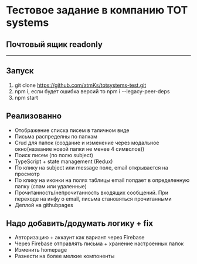 # Тестовое задание в компанию TOT systems
## Почтовый ящик readonly
---

## Запуск

1) git clone https://github.com/atmKs/totsystems-test.git
2) npm i, если будет ошибка версий то npm i --legacy-peer-deps
3) npm start

## Реализованно 
- Отображение списка писем в таличном виде
- Письма распределны по папкам
- Crud для папок (создание и изменение через модальное окно(название новой папки не менее 4 символов))
- Поиск писем (по полю subject)
- TypeScript + state management (Redux)
- По клику на subject или message поле, email открывается на просмотр
- По клику на иконки на полях таблицы email попдает в определенную папку (спам или удаленные)
- Прочитанность/непрочитанность входящих сообщений. При переходе на инфу о email, письма становяться прочитанными
- Деплой на githubpages
## Надо добавить/додумать логику + fix
- Авторизацию + аккаунт как вариант через Firebase
- Через Firebase отправлять письма + хранение настроенных папок
- Изменить homepage 
- Разнести на более мелкие компоненты
